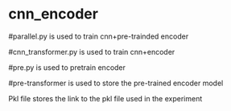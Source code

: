 # cnn_encoder

#parallel.py is used to train cnn+pre-trainded encoder

#cnn_transformer.py is used to train cnn+encoder

#pre.py is used to pretrain encoder

#pre-transformer is used to store the pre-trained encoder model

Pkl file stores the link to the pkl file used in the experiment
